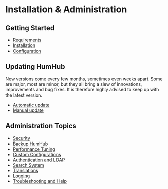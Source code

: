 Installation & Administration
=============================

Getting Started
---------------
* [Requirements](requirements.md)
* [Installation](installation.md)
* [Configuration](installation-configuration.md)

Updating HumHub
---------------

New versions come every few months, sometimes even weeks apart. Some are major, most are minor, but they all bring a slew of innovations, improvements and bug fixes. It is therefore highly advised to keep up with the latest version.

* [Automatic update](updating-automatic.md)
* [Manual update](updating.md)


Administration Topics
---------------------
* [Security](security.md)
* [Backup HumHub](backup.md)
* [Performance Tuning](performance.md)
* [Custom Configurations](advanced-configuration.md)
* [Authentication and LDAP](authentication.md)
* [Search System](search.md)
* [Translations](translations.md)
* [Logging](logging.md)
* [Troubleshooting and Help](troubleshooting.md)
